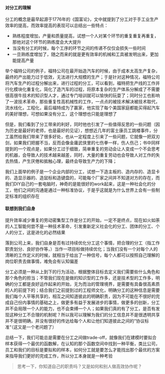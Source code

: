 
#### 对分工的理解

分工的概念是最早起源于1776年的《国富论》，文中就提到了分工对于手工业生产效率的提高，而效率提高的表现可以总结出一些特点：

* 熟练程度增加，产量和质量提高，试想一个人对某个环节的重复重复再重复，那他对这个环节的熟练度会大大提升
* 当没有分工的时候，每个工序的环节之间的传递不仅仅会损失一些时间
* 一旦熟练度增加了，随之而来的就是更有效率的机械和工具被发明出来，更加能提高产量

举个福特公司的例子，福特公司在最开始造汽车的时候，由于成本太高生产复杂，最终的产出能力过于低效，无法进行大规模的生产；于是针对这种情况，福特公司将汽车生产的过程分解出来，进行过程的分工，可以看到，福特把生产线的工作并行化模块化重复化，简化了造汽车的过程，将原本复杂的生产体系分解成了不需要很高很牛技术的知识型人才，通过专门培训就可以愉快的玩耍了；同时分工也影响了一波技术革命，那些重复性高机械性的工作，一点点的被技术解决被技术取代，流水线化，工程化，最后福特成为了赢家，他实现了每个美国家庭都能买得起汽车的美好理想，可想如果没有分工，这个理想也只能是理想了

但是，我们看到了分工带来的利好，同时他也引发了一些值得反思的一些问题（因为历史是最好的老师，也是最好的见证），想想近几年的富士康员工跳楼事件，分工虽然给我们带来了很多好处，也从一定程度上引来了一些问题，它就像一把双刃剑，如果我们把握不当，反而会像金庸武侠里的七伤拳一样，伤人伤己；书中同样提到的一个观点是，如果分工过于细致，简单重复的劳动会让人变成一个不会思考的机器，会导致人的技术越来越差，同时，大量的重复劳动也会导致人对工作的失去热情，产生厌倦和抵触心理，最终会导致生产力的下降；

我们上面举的例子是一个企业内部的分工，试想一下造主板的、造内存的、造显卡的、造显示器的、造鼠标和造键盘的，可能每个厂家之间并不知道对方的存在，而我们DIY自己的一套电脑时，神奇的是能很好的work起来，这是一种社会化的分工，他们之间的沟通是通过一种标准协议，于是乎这就是为什么世界上会有一些制定标准的组织存在

#### 联想到我们自身

提升效率减少重复的劳动密集型工作是分工的开始，一定不是终点，现在如火如荼的人工智能何尝不是一种技术革命，引发重新定义社会化的分工、团体的分工、个人的分工，这是进化的必然结果

落到公司上来，我们自身是否有过持续优化分工这个事情，把合理的分工（指工作职责划分、良好协作等，）当作一项目标做持续优化；当我们没有一个对每个人的清晰的工作定义的时候，就相当于给出了一种信号，每个人都可以按照自己理解的岗位职责去做事情，难免会有认知偏差

分工必须是一种从上到下的行为活动，根据整体目标去定义我们需要些什么角色和那个角色的担当；不管我们现在是做的知识型的工作多，还是技术型的工作多，明确的分工都是良好运作起来的开始，无为而治的管理境界，是需要有具备很高素质的人的前提下的；结合我们之前提到过的工程师文化，明确分工的这种信息是需要我们每个人平等共享的，相互之间知道彼此的明确职责，因为不可能在不很好的完成自己份内事情的基础之上，做更多有益于发展进步的事情，做更多的创新，分工并不会局限一个人的能力，也不会束缚一个人；如果我们真的有了分工，是否有发现这种分工不合理的机制呢？所以我可以理解为我们的分工信息并不是很透明共享并不是很明确，并没有很好的传达给每个人和让他们知道彼此之间的“协议标准“（这又是一个老问题了）



总结一下，我们可能总是需要在分工之间做trade-off，就像我们在建模时要拟合样本获得一个最优的函数解，在认知的那个函数空间中找到一种平衡，类比公司，员工和我们的目标是要拟和的样本，如何分工就是要怎么才能找出那个最优的方案来指导我们更好的完成工作，所以分工本身就是一种考验

> 思考一下，你知道自己的职责吗？又是如何和别人做高效协作呢？

